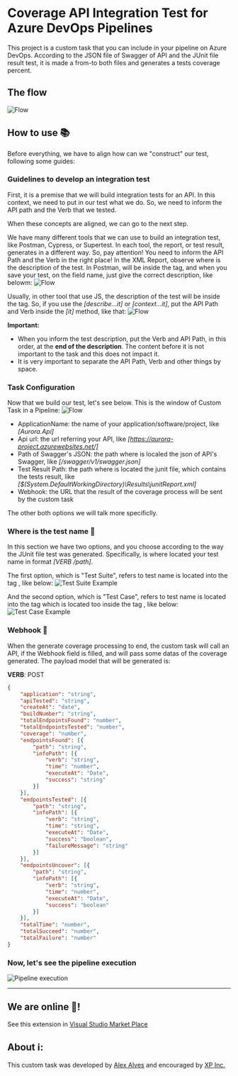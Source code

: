 # Coverage API Integration Test for Azure DevOps Pipelines

This project is a custom task that you can include in your pipeline on Azure DevOps.
According to the JSON file of Swagger of API and the JUnit file result test, it is made a from-to both files and generates a tests coverage percent.

## The flow
![Flow](https://raw.githubusercontent.com/alexalvess/api-coverage-test/master/images/flow.png)

## How to use 📚
Before everything, we have to align how can we "construct" our test, following some guides:

### Guidelines to develop an integration test
First, it is a premise that we will build integration tests for an API. In this context, we need to put in our test what we do. So, we need to inform the API path and the Verb that we tested.

When these concepts are aligned, we can go to the next step. 

We have many different tools that we can use to build an integration test, like Postman, Cypress, or Supertest. In each tool, the report, or test result, generates in a different way. So, pay attention! You need to inform the API Path and the Verb in the right place! In the XML Report, observe where is the description of the test. In Postman, will be inside the <testsuite> tag, and when you save your test, on the field name, just give the correct description, like belowm:
![Flow](https://raw.githubusercontent.com/alexalvess/api-coverage-test/master/images/postmantestname.png)

Usually, in other tool that use JS, the description of the test will be inside the <testcase> tag. So, if you use the *[describe...it]* or *[context...it]*, put the API Path and Verb inside the *[it]* method, like that:
![Flow](https://raw.githubusercontent.com/alexalvess/api-coverage-test/master/images/jstestname.png)

**Important:**
- When you inform the test description, put the Verb and API Path, in this order, at the **end of the description**. The content before it is not important to the task and this does not impact it.
- It is very important to separate the API Path, Verb and other things by space.

### Task Configuration
Now that we build our test, let's see below. This is the window of Custom Task in a Pipeline:
![Flow](https://raw.githubusercontent.com/alexalvess/api-coverage-test/master/images/buildpipeline.png)

- ApplicationName: the name of your application/software/project, like *[Aurora.Api]*
- Api url: the url referring your API, like *[https://aurora-project.azurewebsites.net/]*
- Path of Swagger's JSON: the path where is localed the json of API's Swagger, like *[/swagger/v1/swagger.json]*
- Test Result Path: the path where is located the junit file, which contains the tests result, like *[$(System.DefaultWorkingDirectory)\Results\junitReport.xml]*
- Webhook: the URL that the result of the coverage process will be sent by the custom task

The other both options we will talk more specificlly.

### Where is the test name 🤔
In this section we have two options, and you choose according to the way the JUnit file test was generated. Specifically, is where located your test name in format *[VERB /path]*.

The first option, which is "Test Suite", refers to test name is located into the tag *<testsuite>*, like below:
![Test Suite Example](https://raw.githubusercontent.com/alexalvess/api-coverage-test/master/images/testsuite.png)

And the second option, which is "Test Case", refers to test name is located into the tag *<testcase>* which is located too inside the tag *<testsuite>*, like below:
![Test Case Example](https://raw.githubusercontent.com/alexalvess/api-coverage-test/master/images/testcase.png)

### Webhook 🤔
When the generate coverage processing to end, the custom task will call an API, if the Webhook field is filled, and will pass some datas of the coverage generated.
The payload model that will be generated is:

**VERB**: POST

```json
{
	"application": "string",
	"apiTested": "string",
	"createAt": "date",
	"buildNumber": "string",
	"totalEndpointsFound": "number",
	"totalEndpointsTested": "number",
	"coverage": "number",
	"endpointsFound": [{
		"path": "string",
		"infoPath": [{
			"verb": "string",
			"time": "number",
			"executeAt": "Date",
			"success": "string"
		}]
	}],
	"endpointsTested": [{
		"path": "string",
		"infoPath": [{
			"verb": "string",
			"time": "string",
			"executeAt": "Date",
			"success": "boolean",
			"failureMessage": "string"
		}]
	}],
	"endpointsUncover": [{
		"path": "string",
		"infoPath": [{
			"verb": "string",
			"time": "number",
			"executeAt": "Date",
			"success": "boolean"
		}]
	}],
	"totalTime": "number",
	"totalSucceed": "number",
	"totalFailure": "number"
}
```

### Now, let's see the pipeline execution
![Pipeline execution](https://raw.githubusercontent.com/alexalvess/api-coverage-test/master/images/pipelineexecution.png)

---

## We are online 🚀!
See this extension in [Visual Studio Market Place](https://marketplace.visualstudio.com/items?itemName=AlexAlves.task-702d7430-c3a9-422a-87f2-569ed16ba6be)

## About ℹ:
This custom task was developed by [Alex Alves](https://www.linkedin.com/in/alexalvess/) and encouraged by [XP Inc.](https://www.xpi.com.br/)